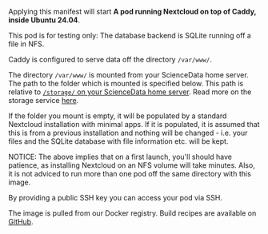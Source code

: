 Applying this manifest will start **A pod running Nextcloud on top of Caddy, inside Ubuntu 24.04**.

This pod is for testing only: The database backend is SQLite running off a file in NFS.

Caddy is configured to serve data off the directory `/var/www/`.

The directory `/var/www/` is mounted from your ScienceData home server. The path to the folder which is mounted is specified below. This path is relative to [`/storage/` on your ScienceData home server](/storage/). Read more on the storage service [here](https://sciencedata.dk/sites/developer/ManagingFiles/index#storage).

If the folder you mount is empty, it will be populated by a standard Nextcloud installation with minimal apps. If it is populated, it is assumed that this is from a previous installation and nothing will be changed - i.e. your files and the SQLite database with file information etc. will be kept.

NOTICE: The above implies that on a first launch, you'll should have patience, as installing Nextcloud on an NFS volume will take minutes. Also, it is not adviced to run more than one pod off the same directory with this image.

By providing a public SSH key you can access your pod via SSH.

The image is pulled from our Docker registry. Build recipes are available on [GitHub](https://github.com/deic-dk/sciencedata_images).

